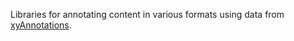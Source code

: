 Libraries for annotating content in various formats using data from [xyAnnotations](annotations.xyfir.com).